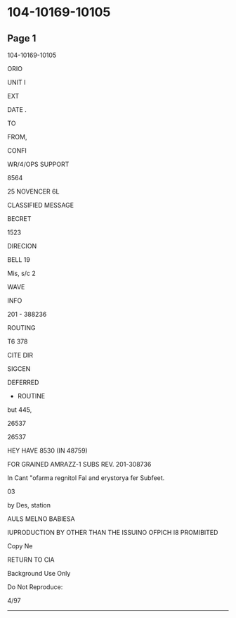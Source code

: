 # 104-10169-10105

## Page 1

104-10169-10105

ORIO

UNIT I

EXT

DATE .

TO

FROM,

CONFI

WR/4/OPS SUPPORT

8564

25 NOVENCER 6L

CLASSIFIED MESSAGE

BECRET

1523

DIRECION

BELL 19

Mis, s/c 2

WAVE

INFO

201 - 388236

ROUTING

T6 378

CITE DIR

SIGCEN

DEFERRED

* ROUTINE

but 445,

26537

26537

HEY HAVE 8530 (IN 48759)

FOR GRAINED AMRAZZ-1 SUBS REV. 201-308736

In Cant "ofarma regnitol Fal and erystorya fer Subfeet.

03

by Des, station

AULS MELNO BABIESA

IUPRODUCTION BY OTHER THAN THE ISSUINO OFPICH I8 PROMIBITED

Copy Ne

RETURN TO CIA

Background Use Only

Do Not Reproduce:

4/97

---


